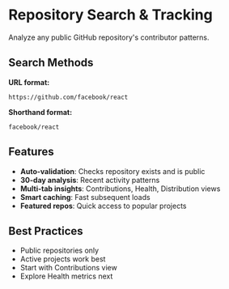 # Repository Search & Tracking

Analyze any public GitHub repository's contributor patterns.

## Search Methods

**URL format:**
```
https://github.com/facebook/react
```

**Shorthand format:**
```
facebook/react
```

## Features

- **Auto-validation**: Checks repository exists and is public
- **30-day analysis**: Recent activity patterns
- **Multi-tab insights**: Contributions, Health, Distribution views
- **Smart caching**: Fast subsequent loads
- **Featured repos**: Quick access to popular projects

## Best Practices

- Public repositories only
- Active projects work best
- Start with Contributions view
- Explore Health metrics next
